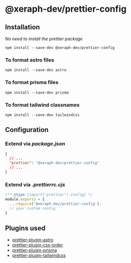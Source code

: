 # @xeraph-dev/prettier-config

## Installation

_No need to install the *prettier* package_

```shell
npm install --save-dev @xeraph-dev/prettier-config
```

### To format astro files

```shell
npm install --save-dev astro
```

### To format prisma files

```shell
npm install --save-dev prisma
```

### To format tailwind classnames

```shell
npm install --save-dev tailwindcss
```

## Configuration

### Extend via _package.json_

```json
{
  // ...
  "prettier": "@xeraph-dev/prettier-config"
  // ...
}
```

### Extend via _.prettierrc.cjs_

```javascript
/** @type {import("prettier").Config} */
module.exports = {
  ...require('@xeraph-dev/prettier-config'),
  // your custom config
}
```

## Plugins used

- [prettier-plugin-astro](https://github.com/withastro/prettier-plugin-astro)
- [prettier-plugin-css-order](https://github.com/Siilwyn/prettier-plugin-css-order)
- [prettier-plugin-prisma](https://github.com/tailwindlabs/prettier-plugin-tailwindcss)
- [prettier-plugin-tailwindcss](https://github.com/avocadowastaken/prettier-plugin-prisma)
